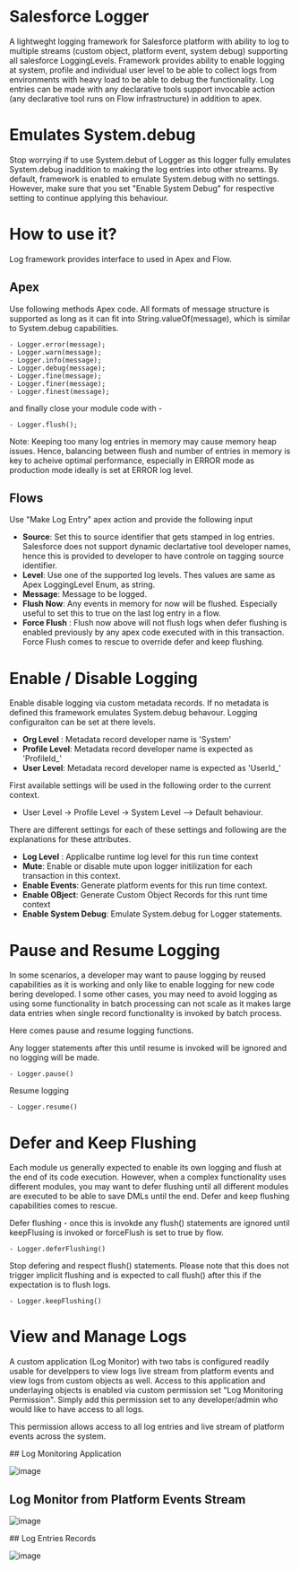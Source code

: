 # Salesforce Logger

A lightweght logging framework for Salesforce platform with ability to log to multiple streams (custom object, platform event, system debug) supporting all salesforce LoggingLevels. Framework provides ability to enable logging at system, profile and individual user level to be able to collect logs from environments with heavy load to be able to debug the functionality. Log entries can be made with any declarative tools support invocable action (any declarative tool runs on Flow infrastructure) in addition to apex.

# Emulates System.debug
Stop worrying if to use System.debut of Logger as this logger fully emulates System.debug inaddition to making the log entries into other streams. By default, framework is enabled to emulate System.debug with no settings. However, make sure that you set "Enable System Debug" for respective setting to continue applying this behaviour. 

# How to use it?
Log framework provides interface to used in Apex and Flow. 

## Apex
Use following methods Apex code. All formats of message structure is supported as long as it can fit into String.valueOf(message), which is similar to System.debug capabilities. 

```
- Logger.error(message);
- Logger.warn(message);
- Logger.info(message);
- Logger.debug(message);
- Logger.fine(message);
- Logger.finer(message);
- Logger.finest(message);
```

and finally close your module code with -  

```
- Logger.flush(); 
```

Note: Keeping too many log entries in memory may cause memory heap issues. Hence, balancing between flush and number of entries in memory is key to acheive optimal performance, especially in ERROR mode as production mode ideally is set at ERROR log level. 

## Flows

Use "Make Log Entry" apex action and provide the following input

- **Source**: Set this to source identifier that gets stamped in log entries. Salesforce does not support dynamic declartative tool developer names, hence this is provided to developer to have controle on tagging source identifier. 
- **Level**: Use one of the supported log levels. Thes values are same as Apex LoggingLevel Enum, as string. 
- **Message**: Message to be logged.
- **Flush Now**: Any events in memory for now will be flushed. Especially useful to set this to true on the last log entry in a flow. 
- **Force Flush** : Flush now above will not flush logs when defer flushing is enabled previously by any apex code executed with in this transaction. Force Flush comes to rescue to override defer and keep flushing.  

# Enable / Disable Logging

Enable disable logging via custom metadata records. If no metadata is defined this framework emulates System.debug behavour.  Logging configuraiton can be set at there levels. 
- **Org Level** : Metadata record developer name is 'System'
- **Profile Level**: Metadata record developer name is expected as 'ProfileId_<Profile Record Id>'
- **User Level**: Metadata record developer name is expected as 'UserId_<User Record Id>'

First available settings will be used in the following order to the current context.  
- User Level -> Profile Level -> System Level --> Default behaviour.  

There are different settings for each of these settings and following are the explanations for these attributes. 
- **Log Level** : Applicalbe runtime log level for this run time context
- **Mute**: Enable or disable mute upon logger initilization for each transaction in this context. 
- **Enable Events**: Generate platform events for this run time context. 
- **Enable OBject**: Generate Custom Object Records for this runt time context
- **Enable System Debug**: Emulate System.debug for Logger statements. 

# Pause and Resume Logging
In some scenarios, a developer may want to pause logging by reused capabilities as it is working and only like to enable logging
for new code bering developed. I some other cases, you may need to avoid logging as using some functionality in batch processing
can not scale as it makes large data entries when single record functionality is invoked by batch process. 

Here comes pause and resume logging functions. 

Any logger statements after this until resume is invoked will be ignored and no logging will be made.

```
- Logger.pause()
```

Resume logging 

```
- Logger.resume()
```

# Defer and Keep Flushing
Each module us generally expected to enable its own logging and flush at the end of its code execution. However, when a complex functionality uses different modules, you may want to defer flushing until all different modules are executed to be able to save DMLs until the end. Defer and keep flushing capabilities comes to rescue. 

Defer flushing - once this is invokde any flush() statements are ignored until keepFlusing is invoked or forceFlush is set to true by flow. 

```
- Logger.deferFlushing()
```

Stop defering and respect flush() statements. Please note that this does not trigger implicit flushing and is expected to call flush() after this if the expectation is to flush logs.  
```
- Logger.keepFlushing()
```

# View and Manage Logs
A custom application (Log Monitor) with two tabs is configured readily usable for develppers to view logs live stream from platform events and view logs from custom objects as well. Access to this application and underlaying objects is enabled via custom permission set "Log Monitoring Permission". Simply add this permission set to any developer/admin who would like to have access to all logs. 
  
This permission allows access to all log entries and live stream of platform events across the system. 
  
## Log Monitoring Application

![image](https://user-images.githubusercontent.com/3853657/140729053-c771b086-c1b4-482f-9cc5-f530394c91f6.png)
  
## Log Monitor from Platform Events Stream

![image](https://user-images.githubusercontent.com/3853657/140729510-e0241aaa-dad3-4a5d-9e5f-40b771e2add4.png)
  
## Log Entries Records
 
![image](https://user-images.githubusercontent.com/3853657/140729695-446cf8c1-6d31-4348-baaf-727a89403488.png)
